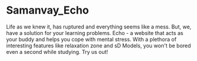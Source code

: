 # Samanvay_Echo

Life as we knew it, has ruptured and everything seems like a mess. But, we, have a solution for your learning problems.
Echo - a website that acts as your buddy and helps you cope with mental stress. With a plethora of interesting features like relaxation zone and sD Models, you won't be bored even a second while studying.
Try us out!
